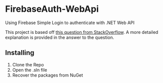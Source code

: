 FirebaseAuth-WebApi
===================

Using Firebase Simple Login to authenticate with .NET Web API

This project is based off [this question from StackOverflow][1].  A more detailed explanation is provided in the answer to the question.

## Installing
1. Clone the Repo
2. Open the .sln file
3. Recover the packages from NuGet

[1]: http://stackoverflow.com/questions/24745355/spa-firebase-and-net-webapi-2-authentication/
